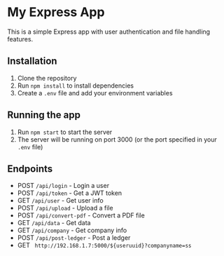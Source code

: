 # My Express App

This is a simple Express app with user authentication and file handling features.

## Installation

1. Clone the repository
2. Run `npm install` to install dependencies
3. Create a `.env` file and add your environment variables

## Running the app

1. Run `npm start` to start the server
2. The server will be running on port 3000 (or the port specified in your `.env` file)

## Endpoints

- POST `/api/login` - Login a user
- POST `/api/token` - Get a JWT token
- GET `/api/user` - Get user info
- POST `/api/upload` - Upload a file
- POST `/api/convert-pdf` - Convert a PDF file
- GET `/api/data` - Get data
- GET `/api/company` - Get company info
- POST `/api/post-ledger` - Post a ledger
- GET ` http://192.168.1.7:5000/${useruuid}?companyname=ss`